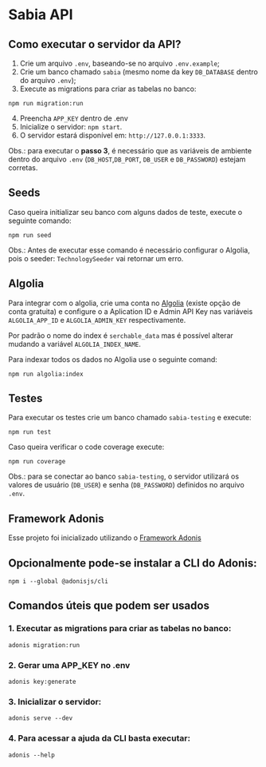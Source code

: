 # Sabia API

## Como executar o servidor da API?

1. Crie um arquivo `.env`, baseando-se no arquivo `.env.example`;
2. Crie um banco chamado `sabia` (mesmo nome da key `DB_DATABASE` dentro do arquivo `.env`);
3. Execute as migrations para criar as tabelas no banco:

```
npm run migration:run
```
4. Preencha `APP_KEY` dentro de .env
5. Inicialize o servidor: `npm start`.
6. O servidor estará disponível em: `http://127.0.0.1:3333`.

Obs.: para executar o **passo 3**, é necessário que as variáveis de ambiente dentro do arquivo `.env` (`DB_HOST`,`DB_PORT`, `DB_USER` e `DB_PASSWORD`) estejam corretas.

## Seeds
Caso queira initializar seu banco com alguns dados de teste, execute o seguinte comando:

```
npm run seed
```
Obs.: Antes de executar esse comando é necessário configurar o Algolia, pois o seeder: `TechnologySeeder` vai retornar um erro.

## Algolia

Para integrar com o algolia, crie uma conta no [Algolia](https://www.algolia.) (existe opção de conta gratuita) e configure o a Aplication ID e Admin API Key nas variáveis `ALGOLIA_APP_ID` e `ALGOLIA_ADMIN_KEY` respectivamente.

Por padrão o nome do index é `serchable_data` mas é possível alterar mudando a variável `ALGOLIA_INDEX_NAME`.

Para indexar todos os dados no Algolia use o seguinte comand:

```
npm run algolia:index
```

## Testes

Para executar os testes crie um banco chamado `sabia-testing` e execute:

```
npm run test
```

Caso queira verificar o code coverage execute:

```
npm run coverage
```

Obs.: para se conectar ao banco `sabia-testing`, o servidor utilizará os valores de usuário (`DB_USER`) e senha (`DB_PASSWORD`) definidos no arquivo `.env`.

## Framework Adonis

Esse projeto foi inicializado utilizando o [Framework Adonis](https://adonisjs.com/)

## Opcionalmente pode-se instalar a CLI do Adonis:  

```
npm i --global @adonisjs/cli
```

## Comandos úteis que podem ser usados

### 1. Executar as migrations para criar as tabelas no banco:

```
adonis migration:run
```

### 2. Gerar uma APP_KEY no .env

```
adonis key:generate
```

### 3. Inicializar o servidor: 

```
adonis serve --dev
```

### 4. Para acessar a ajuda da CLI basta executar:

```
adonis --help
```
